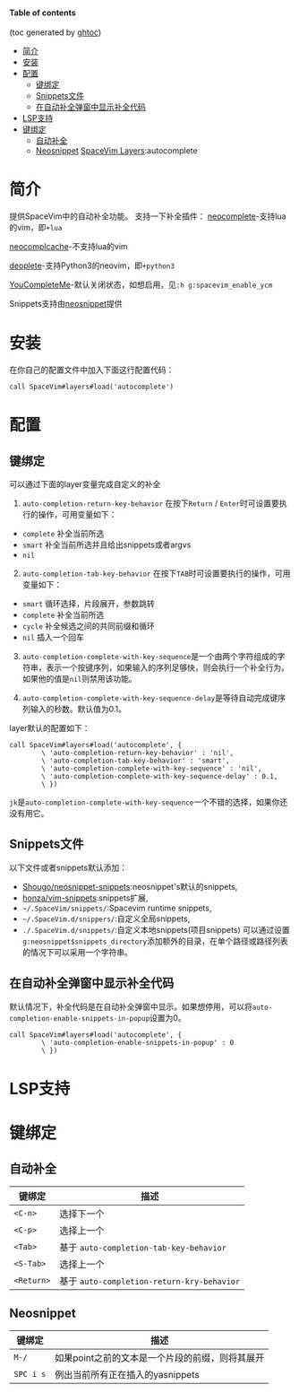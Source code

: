 #### Table of contents
(toc generated by [ghtoc](https://github.com/sk1418/ghtoc))
- [简介](#简介)
- [安装](#安装)
- [配置](#配置)
    - [键绑定](#键绑定)
    - [Snippets文件](#Snippets文件)
    - [在自动补全弹窗中显示补全代码](#在自动补全弹窗中显示补全代码)
- [LSP支持](#LSP支持)
- [键绑定](#键绑定)
    - [自动补全](#自动补全)
    - [Neosnippet](#Neosnippet)
[SpaceVim Layers](../layers.md):autocomplete


# 简介
提供SpaceVim中的自动补全功能。
支持一下补全插件：
[neocomplete](https://github.com/Shougo/neocomplete.vim)-支持lua的vim，即`+lua`

[neocomplcache](https://github.com/Shougo/neocomplcache.vim)-不支持lua的vim

[deoplete](https://github.com/Shougo/deoplete.nvim)-支持Python3的neovim，即`+python3`

[YouCompleteMe](https://github.com/Valloric/YouCompleteMe)-默认关闭状态，如想启用，见`:h g:spacevim_enable_ycm`

Snippets支持由[neosnippet](https://github.com/Shougo/neosnippet.vim)提供
# 安装
在你自己的配置文件中加入下面这行配置代码：
```vim
call SpaceVim#layers#load('autocomplete')
```
# 配置
## 键绑定
可以通过下面的layer变量完成自定义的补全
1. `auto-completion-return-key-behavior` 在按下`Return` / `Enter`时可设置要执行的操作，可用变量如下：
 * `complete` 补全当前所选
 * `smart` 补全当前所选并且给出snippets或者argvs
 * `nil`

2. `auto-completion-tab-key-behavior` 在按下`TAB`时可设置要执行的操作，可用变量如下：
 * `smart` 循环选择，片段展开，参数跳转
 * `complete` 补全当前所选
 * `cycle` 补全候选之间的共同前缀和循环
 * `nil` 插入一个回车

3. `auto-completion-complete-with-key-sequence`是一个由两个字符组成的字符串，表示一个按键序列，如果输入的序列足够快，则会执行一个补全行为。如果他的值是`nil`则禁用该功能。

4. `auto-completion-complete-with-key-sequence-delay`是等待自动完成键序列输入的秒数。默认值为0.1。

layer默认的配置如下：
```vim
call SpaceVim#layers#load('autocomplete', {
        \ 'auto-completion-return-key-behavior' : 'nil',
        \ 'auto-completion-tab-key-behavior' : 'smart',
        \ 'auto-completion-complete-with-key-sequence' : 'nil',
        \ 'auto-completion-complete-with-key-sequence-delay' : 0.1,
        \ })
```
`jk`是`auto-completion-complete-with-key-sequence`一个不错的选择，如果你还没有用它。

## Snippets文件
以下文件或者snippets默认添加：
* [Shougo/neosnippet-snippets](https://github.com/Shougo/neosnippet-snippets):neosnippet's默认的snippets,
* [honza/vim-snippets](https://github.com/honza/vim-snippets):snippets扩展,
* `~/.SpaceVim/snippets/`:Spacevim runtime snippets,
* `~/.SpaceVim.d/snippers/`:自定义全局snippets,
* `./.SpaceVim.d/snippets/`:自定义本地snippets(项目snippets)
可以通过设置`g:neosnippet$snippets_directory`添加额外的目录，在单个路径或路径列表的情况下可以采用一个字符串。

## 在自动补全弹窗中显示补全代码
默认情况下，补全代码是在自动补全弹窗中显示。如果想停用，可以将`auto-completion-enable-snippets-in-popup`设置为0。
```vim
call SpaceVim#layers#load('autocomplete', {
        \ 'auto-completion-enable-snippets-in-popup' : 0
        \ })
```

# LSP支持
# 键绑定
## 自动补全
|键绑定|描述|
|-|-|
|`<C-n>`|选择下一个|
|`<C-p>`|选择上一个|
|`<Tab>`|基于 `auto-completion-tab-key-behavior`|
|`<S-Tab>`|选择上一个|
|`<Return>`|基于 `auto-completion-return-kry-behavior`
## Neosnippet
|键绑定|描述|
|-|-|
|`M-/`|如果point之前的文本是一个片段的前缀，则将其展开|
|`SPC i s`|例出当前所有正在插入的yasnippets|





